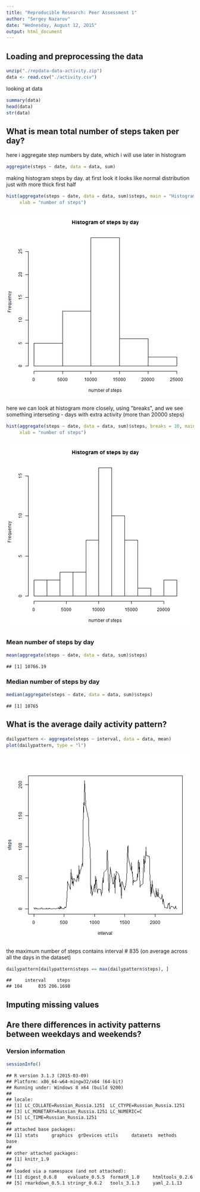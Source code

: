 ```yaml
---
title: "Reproducible Research: Peer Assessment 1"
author: "Sergey Nazarov"
date: "Wednesday, August 12, 2015"
output: html_document
---
```


## Loading and preprocessing the data


```r
unzip("./repdata-data-activity.zip")
data <- read.csv("./activity.csv")
```

looking at data

```r
summary(data)
head(data)
str(data)
```

## What is mean total number of steps taken per day?

here i aggregate step numbers by date, which i will use later in histogram

```r
aggregate(steps ~ date, data = data, sum)
```

making histogram steps by day. at first look it looks like normal distribution just
with more thick first half

```r
hist(aggregate(steps ~ date, data = data, sum)$steps, main = "Histogram of steps by day",
     xlab = "number of steps")
```

![plot of chunk histogram](figure/histogram-1.png) 

here we can look at histogram more closely, using "breaks", and we see something
interseting - days with extra activity (more than 20000 steps)

```r
hist(aggregate(steps ~ date, data = data, sum)$steps, breaks = 10, main = "Histogram of steps by day",
     xlab = "number of steps")
```

![plot of chunk unnamed-chunk-4](figure/unnamed-chunk-4-1.png) 

### Mean number of steps by day

```r
mean(aggregate(steps ~ date, data = data, sum)$steps)
```

```
## [1] 10766.19
```

### Median number of steps by day

```r
median(aggregate(steps ~ date, data = data, sum)$steps)
```

```
## [1] 10765
```

## What is the average daily activity pattern?


```r
dailypattern <- aggregate(steps ~ interval, data = data, mean)
plot(dailypattern, type = "l")
```

![plot of chunk unnamed-chunk-7](figure/unnamed-chunk-7-1.png) 

the maximum number of steps contains interval # 835 (on average across all the days in the dataset)

```r
dailypattern[dailypattern$steps == max(dailypattern$steps), ]
```

```
##     interval    steps
## 104      835 206.1698
```


## Imputing missing values



## Are there differences in activity patterns between weekdays and weekends?







### Version information

```r
sessionInfo()
```

```
## R version 3.1.3 (2015-03-09)
## Platform: x86_64-w64-mingw32/x64 (64-bit)
## Running under: Windows 8 x64 (build 9200)
## 
## locale:
## [1] LC_COLLATE=Russian_Russia.1251  LC_CTYPE=Russian_Russia.1251   
## [3] LC_MONETARY=Russian_Russia.1251 LC_NUMERIC=C                   
## [5] LC_TIME=Russian_Russia.1251    
## 
## attached base packages:
## [1] stats     graphics  grDevices utils     datasets  methods   base     
## 
## other attached packages:
## [1] knitr_1.9
## 
## loaded via a namespace (and not attached):
## [1] digest_0.6.8    evaluate_0.5.5  formatR_1.0     htmltools_0.2.6
## [5] rmarkdown_0.5.1 stringr_0.6.2   tools_3.1.3     yaml_2.1.13
```
